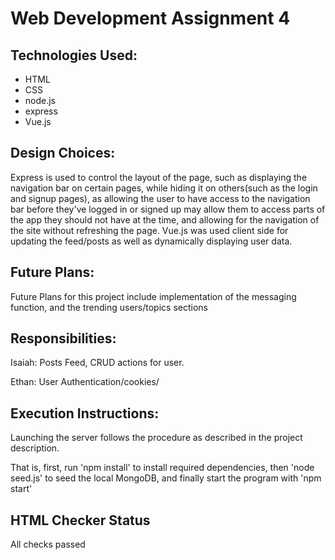 # Web Development Assignment 4

## Technologies Used:
* HTML
* CSS
* node.js
* express
* Vue.js

## Design Choices:
Express is used to control the layout of the page, such as displaying the navigation bar on certain pages, while hiding it on others(such as the login and signup pages), as allowing the user to have access to the navigation bar before they've logged in or signed up may allow them to access parts of the app they should not have at the time,  and allowing for the navigation of the site without refreshing the page. Vue.js was used client side for updating the feed/posts as well as dynamically displaying user data.


## Future Plans:
Future Plans for this project include implementation of the messaging function, and the trending users/topics sections

## Responsibilities:
Isaiah: Posts Feed, CRUD actions for user.


Ethan: User Authentication/cookies/

## Execution Instructions:

Launching the server follows the procedure as described in the project description.

That is, first, run 'npm install' to install required dependencies, then 'node seed.js' to seed the local MongoDB, and finally start the program with 'npm start'

## HTML Checker Status

All checks passed